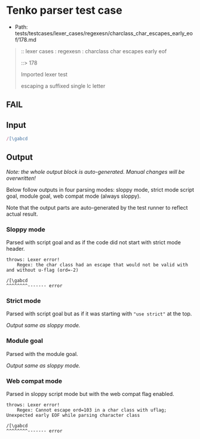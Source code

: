 # Tenko parser test case

- Path: tests/testcases/lexer_cases/regexesn/charclass_char_escapes_early_eof/178.md

> :: lexer cases : regexesn : charclass char escapes early eof
>
> ::> 178
>
> Imported lexer test
>
> escaping a suffixed single lc letter

## FAIL

## Input

`````js
/[\gabcd
`````

## Output

_Note: the whole output block is auto-generated. Manual changes will be overwritten!_

Below follow outputs in four parsing modes: sloppy mode, strict mode script goal, module goal, web compat mode (always sloppy).

Note that the output parts are auto-generated by the test runner to reflect actual result.

### Sloppy mode

Parsed with script goal and as if the code did not start with strict mode header.

`````
throws: Lexer error!
    Regex: the char class had an escape that would not be valid with and without u-flag (ord=-2)

/[\gabcd
^^^^^^^^------- error
`````

### Strict mode

Parsed with script goal but as if it was starting with `"use strict"` at the top.

_Output same as sloppy mode._

### Module goal

Parsed with the module goal.

_Output same as sloppy mode._

### Web compat mode

Parsed in sloppy script mode but with the web compat flag enabled.

`````
throws: Lexer error!
    Regex: Cannot escape ord=103 in a char class with uflag; Unexpected early EOF while parsing character class

/[\gabcd
^^^^^^^^------- error
`````


